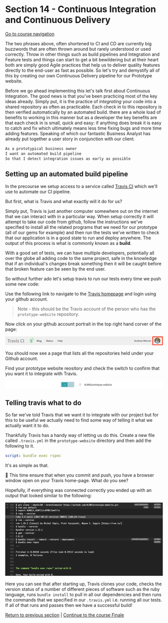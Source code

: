 Section 14 - Continuous Integration and Continuous Delivery
===========================================================

[Go to course navigation](../navigation.md)

The two phrases above, often shortened to CI and CD are currently big buzzwords that are often thrown around but rarely understood or used correctly. Throw in other things such as build pipelines and Integration and Feature tests and things can start to get a bit bewildering but at their heart both are simply good Agile practices that help us to deliver quality features directly to the end-user as fast as possible. So let's try and demystify all of this by creating our own Continuous Delivery pipeline for our Prototype website.

Before we go ahead implementing this let's talk first about Continuous Integration. The good news is that you've been practicing most of the key ideas already. Simply put, it is the practice of *integrating* your code into a shared repository as often as practicable. Each check in to this repository is then verified automatically by an automated build. there are a whole load of benefits to working in this manner but as a developer the key benefits are that each check in is small, quick and easy: if anything does break it is easy to catch and fix which ultimately means less time fixing bugs and more time adding features. Speaking of which our fantastic Business Analyst has already put together a user story in conjunction with our client.

```
As a prototypical business owner
I want an automated build pipeline
So that I detect integration issues as early as possible
```

Setting up an automated build pipeline
-------------------------------------

In the precourse we setup access to a service called [Travis CI](https://travis-ci.org/) which we'll use to automate our CI pipeline.

But first, what is Travis and what exactly will it do for us? 

Simply put, Travis is just another computer somewhere out on the internet that we can interact with in a particular way. When setup correctly it will attempt to take our code from github, follow the instructions we've specified to install all the related programs that we need for our prototype (all of our gems for example) and then run the tests we've written to check that our application is in a good state to run and deploy anywhere. The output of this process is what is commonly known as a **build**.

With a good set of tests, we can have multiple developers, potentially all over the globe all adding code to the same project, safe in the knowledge that if an individual's changes break something then it will be caught before that broken feature can be seen by the end user.

So without further ado let's setup travis to run our tests every time we push some new code:

Use the following link to navigate to the [Travis homepage](https://travis-ci.org) and login using your github account.

> Note - this should be the Travis account of the person who has the `prototype-website` repository.

Now click on your github account portrait in the top right hand corver of the page:

![Travis Profile](../images/travisProfile.png)

You should now see a page that lists all the repositories held under your Github account.

Find your prototype website reository and check the switch to confirm that you want it to integrate with Travis.

![Integrate with Travis](../images/travisIntegrate.png)

Telling travis what to do
-------------------------

So far we've told Travis that we want it to integrate with our project but for this to be useful we actually need to find some way of telling it what we actually want it to do.

Thankfully Travis has a handy way of letting us do this. Create a new file called `.travis.yml` in the `prototype-website` directory and then add the following to it.

```yml
script: bundle exec rspec
```

It's as simple as that.

:twisted_rightwards_arrows: This time ensure that when you commit and push, you have a browser window open on your Travis home-page. What do you see?

Hopefully, if everything was connected correctly you ended up with an output that looked similar to the following:

![travis output](../images/travisOutput.png)

Here you can see that after starting up, Travis clones your code, checks the version status of a number of different pieces of software such as the ruby language, runs `bundle install` to pull in all our dependencies and then runs the commands that we specified in our `.travis.yml` i.e. running all our tests. If all of that runs and passes then we have a successful build!

[Return to previous section](../courseSections/section13.md) | [Continue to the course Finale](../courseSections/section15.md)

